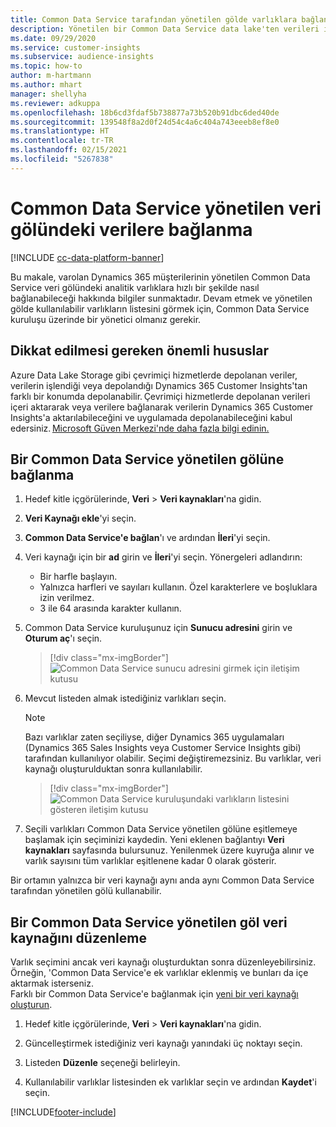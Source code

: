 ```yaml
---
title: Common Data Service tarafından yönetilen gölde varlıklara bağlanma
description: Yönetilen bir Common Data Service data lake'ten verileri içe aktarın.
ms.date: 09/29/2020
ms.service: customer-insights
ms.subservice: audience-insights
ms.topic: how-to
author: m-hartmann
ms.author: mhart
manager: shellyha
ms.reviewer: adkuppa
ms.openlocfilehash: 18b6cd3fdaf5b738877a73b520b91dbc6ded40de
ms.sourcegitcommit: 139548f8a2d0f24d54c4a6c404a743eeeb8ef8e0
ms.translationtype: HT
ms.contentlocale: tr-TR
ms.lasthandoff: 02/15/2021
ms.locfileid: "5267838"
---
```

# <a name="connect-to-data-in-a-common-data-service-managed-data-lake"></a>Common Data Service yönetilen veri gölündeki verilere bağlanma

[!INCLUDE [cc-data-platform-banner](../includes/cc-data-platform-banner.md)]

Bu makale, varolan Dynamics 365 müşterilerinin yönetilen Common Data Service veri gölündeki analitik varlıklara hızlı bir şekilde nasıl bağlanabileceği hakkında bilgiler sunmaktadır. Devam etmek ve yönetilen gölde kullanılabilir varlıkların listesini görmek için, Common Data Service kuruluşu üzerinde bir yönetici olmanız gerekir.

## <a name="important-considerations"></a>Dikkat edilmesi gereken önemli hususlar

Azure Data Lake Storage gibi çevrimiçi hizmetlerde depolanan veriler, verilerin işlendiği veya depolandığı Dynamics 365 Customer Insights'tan farklı bir konumda depolanabilir. Çevrimiçi hizmetlerde depolanan verileri içeri aktararak veya verilere bağlanarak verilerin Dynamics 365 Customer Insights'a aktarılabileceğini ve uygulamada depolanabileceğini kabul edersiniz. [Microsoft Güven Merkezi'nde daha fazla bilgi edinin.](https://www.microsoft.com/trust-center)

## <a name="connect-to-a-common-data-service-managed-lake"></a>Bir Common Data Service yönetilen gölüne bağlanma

1. Hedef kitle içgörülerinde, **Veri** > **Veri kaynakları**'na gidin.

2. **Veri Kaynağı ekle**'yi seçin.

3. **Common Data Service'e bağlan**'ı ve ardından **İleri**'yi seçin.

4. Veri kaynağı için bir **ad** girin ve **İleri**'yi seçin. Yönergeleri adlandırın: 
   - Bir harfle başlayın.
   - Yalnızca harfleri ve sayıları kullanın. Özel karakterlere ve boşluklara izin verilmez.
   - 3 ile 64 arasında karakter kullanın.

5. Common Data Service kuruluşunuz için **Sunucu adresini** girin ve **Oturum aç**'ı seçin.

   > [!div class="mx-imgBorder"]
   > ![Common Data Service sunucu adresini girmek için iletişim kutusu](media/enter-CDS-org-details.png)

6. Mevcut listeden almak istediğiniz varlıkları seçin.    

   > [!NOTE]
   > Bazı varlıklar zaten seçiliyse, diğer Dynamics 365 uygulamaları (Dynamics 365 Sales Insights veya Customer Service Insights gibi) tarafından kullanılıyor olabilir. Seçimi değiştiremezsiniz. Bu varlıklar, veri kaynağı oluşturulduktan sonra kullanılabilir.

   > [!div class="mx-imgBorder"]
   > ![Common Data Service kuruluşundaki varlıkların listesini gösteren iletişim kutusu](media/select-analytical-entities.png)

7. Seçili varlıkları Common Data Service yönetilen gölüne eşitlemeye başlamak için seçiminizi kaydedin. Yeni eklenen bağlantıyı **Veri kaynakları** sayfasında bulursunuz. Yenilenmek üzere kuyruğa alınır ve varlık sayısını tüm varlıklar eşitlenene kadar 0 olarak gösterir.

Bir ortamın yalnızca bir veri kaynağı aynı anda aynı Common Data Service tarafından yönetilen gölü kullanabilir.

## <a name="edit-a-common-data-service-managed-lake-data-source"></a>Bir Common Data Service yönetilen göl veri kaynağını düzenleme

Varlık seçimini ancak veri kaynağı oluşturduktan sonra düzenleyebilirsiniz. Örneğin, 'Common Data Service'e ek varlıklar eklenmiş ve bunları da içe aktarmak isterseniz.    
Farklı bir Common Data Service'e bağlanmak için [yeni bir veri kaynağı oluşturun](#connect-to-a-common-data-service-managed-lake).

1. Hedef kitle içgörülerinde, **Veri** > **Veri kaynakları**'na gidin.

2. Güncelleştirmek istediğiniz veri kaynağı yanındaki üç noktayı seçin.

3. Listeden **Düzenle** seçeneği belirleyin.

4. Kullanılabilir varlıklar listesinden ek varlıklar seçin ve ardından **Kaydet**'i seçin.


[!INCLUDE[footer-include](../includes/footer-banner.md)]